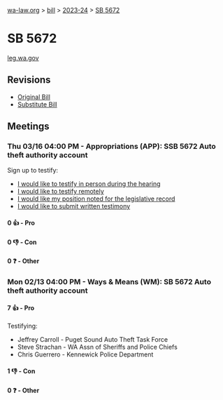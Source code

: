 [wa-law.org](/) > [bill](/bill/) > [2023-24](/bill/2023-24/) > [SB 5672](/bill/2023-24/sb/5672/)

# SB 5672
[leg.wa.gov](https://app.leg.wa.gov/billsummary?BillNumber=5672&Year=2023&Initiative=false)

## Revisions
* [Original Bill](1/)
* [Substitute Bill](S/)

## Meetings
### Thu 03/16 04:00 PM - Appropriations (APP): SSB 5672 Auto theft authority account
Sign up to testify:
* [I would like to testify in person during the hearing](https://app.leg.wa.gov/csi/Testifier/Add?chamber=House&mId=30955&aId=153641&caId=22218&tId=1)
* [I would like to testify remotely](https://app.leg.wa.gov/csi/Testifier/Add?chamber=House&mId=30955&aId=153641&caId=22218&tId=2)
* [I would like my position noted for the legislative record](https://app.leg.wa.gov/csi/Testifier/Add?chamber=House&mId=30955&aId=153641&caId=22218&tId=3)
* [I would like to submit written testimony](https://app.leg.wa.gov/csi/Testifier/Add?chamber=House&mId=30955&aId=153641&caId=22218&tId=4)

#### 0 👍 - Pro

#### 0 👎 - Con

#### 0 ❓ - Other

### Mon 02/13 04:00 PM - Ways & Means (WM): SB 5672 Auto theft authority account
#### 7 👍 - Pro
Testifying:
* Jeffrey Carroll - Puget Sound Auto Theft Task Force
* Steve Strachan - WA Assn of Sheriffs and Police Chiefs
* Chris Guerrero - Kennewick Police Department

#### 1 👎 - Con

#### 0 ❓ - Other
